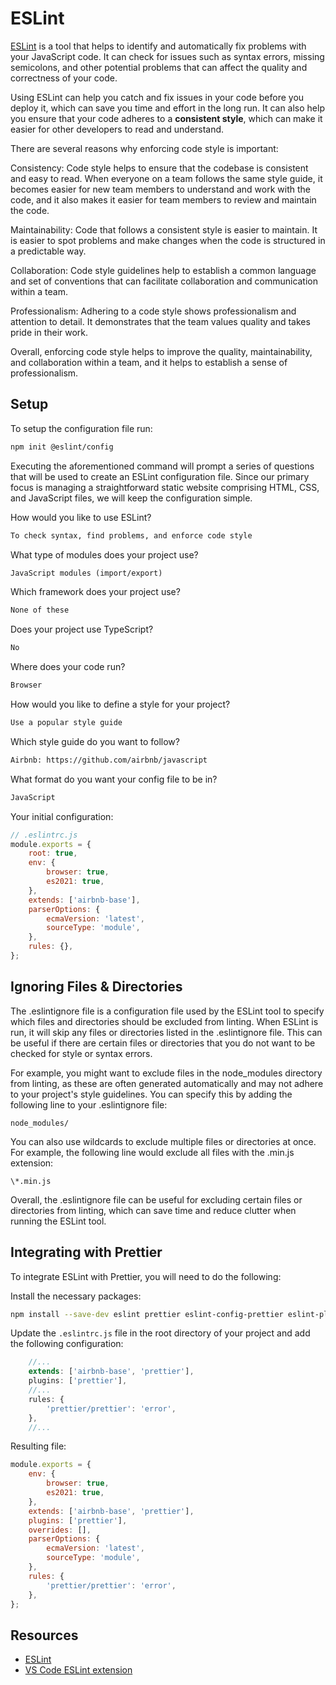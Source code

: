 # ESLint

[ESLint](https://eslint.org/) is a tool that helps to identify and automatically fix problems with your JavaScript code. It can check for issues such as syntax errors, missing semicolons, and other potential problems that can affect the quality and correctness of your code.

Using ESLint can help you catch and fix issues in your code before you deploy it, which can save you time and effort in the long run. It can also help you ensure that your code adheres to a **consistent style**, which can make it easier for other developers to read and understand.

There are several reasons why enforcing code style is important:

Consistency: Code style helps to ensure that the codebase is consistent and easy to read. When everyone on a team follows the same style guide, it becomes easier for new team members to understand and work with the code, and it also makes it easier for team members to review and maintain the code.

Maintainability: Code that follows a consistent style is easier to maintain. It is easier to spot problems and make changes when the code is structured in a predictable way.

Collaboration: Code style guidelines help to establish a common language and set of conventions that can facilitate collaboration and communication within a team.

Professionalism: Adhering to a code style shows professionalism and attention to detail. It demonstrates that the team values quality and takes pride in their work.

Overall, enforcing code style helps to improve the quality, maintainability, and collaboration within a team, and it helps to establish a sense of professionalism.

## Setup

To setup the configuration file run:

```bash
npm init @eslint/config
```

Executing the aforementioned command will prompt a series of questions that will be used to create an ESLint configuration file. Since our primary focus is managing a straightforward static website comprising HTML, CSS, and JavaScript files, we will keep the configuration simple.

How would you like to use ESLint?

```txt
To check syntax, find problems, and enforce code style
```

What type of modules does your project use?

```txt
JavaScript modules (import/export)
```

Which framework does your project use?

```txt
None of these
```

Does your project use TypeScript?

```txt
No
```

Where does your code run?

```txt
Browser
```

How would you like to define a style for your project?

```txt
Use a popular style guide
```

Which style guide do you want to follow?

```txt
Airbnb: https://github.com/airbnb/javascript
```

What format do you want your config file to be in?

```txt
JavaScript
```

Your initial configuration:

```js
// .eslintrc.js
module.exports = {
    root: true,
    env: {
        browser: true,
        es2021: true,
    },
    extends: ['airbnb-base'],
    parserOptions: {
        ecmaVersion: 'latest',
        sourceType: 'module',
    },
    rules: {},
};
```

## Ignoring Files & Directories

The .eslintignore file is a configuration file used by the ESLint tool to specify which files and directories should be excluded from linting. When ESLint is run, it will skip any files or directories listed in the .eslintignore file. This can be useful if there are certain files or directories that you do not want to be checked for style or syntax errors.

For example, you might want to exclude files in the node_modules directory from linting, as these are often generated automatically and may not adhere to your project's style guidelines. You can specify this by adding the following line to your .eslintignore file:

```
node_modules/
```

You can also use wildcards to exclude multiple files or directories at once. For example, the following line would exclude all files with the .min.js extension:

```
\*.min.js
```

Overall, the .eslintignore file can be useful for excluding certain files or directories from linting, which can save time and reduce clutter when running the ESLint tool.

## Integrating with Prettier

To integrate ESLint with Prettier, you will need to do the following:

Install the necessary packages:

```bash
npm install --save-dev eslint prettier eslint-config-prettier eslint-plugin-prettier
```

Update the `.eslintrc.js` file in the root directory of your project and add the following configuration:

```js
    //...
    extends: ['airbnb-base', 'prettier'],
    plugins: ['prettier'],
    //...
    rules: {
        'prettier/prettier': 'error',
    },
    //...
```

Resulting file:

```js
module.exports = {
    env: {
        browser: true,
        es2021: true,
    },
    extends: ['airbnb-base', 'prettier'],
    plugins: ['prettier'],
    overrides: [],
    parserOptions: {
        ecmaVersion: 'latest',
        sourceType: 'module',
    },
    rules: {
        'prettier/prettier': 'error',
    },
};
```

## Resources

-   [ESLint](https://eslint.org/)
-   [VS Code ESLint extension](https://marketplace.visualstudio.com/items?itemName=dbaeumer.vscode-eslint)

